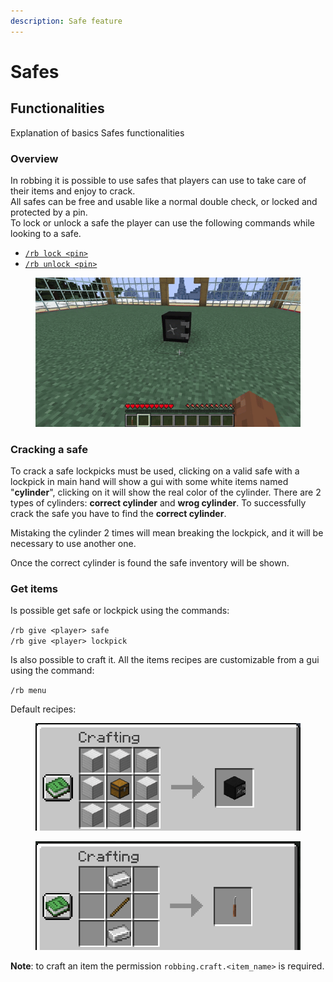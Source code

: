 ```yaml
---
description: Safe feature
---
```


# Safes

## Functionalities

Explanation of basics Safes functionalities

### Overview

In robbing it is possible to use safes that players can use to take care of their items and enjoy to crack.\
All safes can be free and usable like a normal double check, or locked and protected by a pin.\
To lock or unlock a safe the player can use the following commands while looking to a safe.

* [`/rb lock <pin>`](../commands.md#rb-lock-less-than-pin-greater-than)
* [`/rb unlock <pin>`](../commands.md#rb-unlock-less-than-pin-greater-than)

<figure><img src="../.gitbook/assets/safe.gif" alt=""><figcaption></figcaption></figure>

### Cracking a safe

To crack a safe lockpicks must be used, clicking on a valid safe with a lockpick in main hand will show a gui with some white items named "**cylinder**", clicking on it will show the real color of the cylinder. There are 2 types of cylinders: **correct cylinder** and **wrog cylinder**. To successfully crack the safe you have to find the **correct cylinder**.

Mistaking the cylinder 2 times will mean breaking the lockpick, and it will be necessary to use another one.

Once the correct cylinder is found the safe inventory will be shown.

### Get items

Is possible get safe or lockpick using the commands:

`/rb give <player> safe`\
`/rb give <player> lockpick`

Is also possible to craft it. All the items recipes are customizable from a gui using the command:

`/rb menu`

Default recipes:

<figure><img src="../.gitbook/assets/Safe recipe.png" alt=""><figcaption></figcaption></figure>

<figure><img src="../.gitbook/assets/lockpick recipe.png" alt=""><figcaption></figcaption></figure>

**Note**: to craft an item the permission `robbing.craft.<item_name>` is required.
